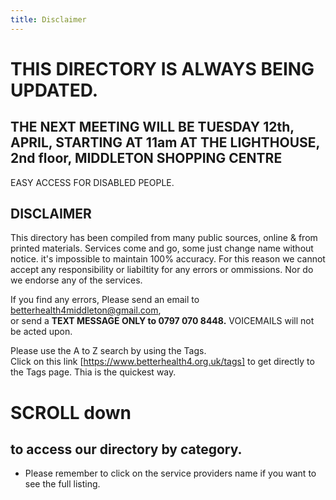 ```yaml
---
title: Disclaimer
---
```

# THIS DIRECTORY IS ALWAYS BEING UPDATED.  
  
## THE NEXT MEETING WILL BE TUESDAY 12th, APRIL, STARTING AT 11am AT THE LIGHTHOUSE, 2nd floor, MIDDLETON SHOPPING CENTRE  
EASY ACCESS FOR DISABLED PEOPLE.

## DISCLAIMER
This directory has been compiled from many public sources, online & from printed materials. Services come and go, some  just change name without notice.  it's impossible to  maintain 100% accuracy.  For this reason we cannot accept any responsibility or liabiltity for any errors or ommissions.  Nor do we endorse any of the services.

If you find any errors, Please send an email to [betterhealth4middleton@gmail.com](mailto:betterhealth4middleton@gmail.com),  
or send a  **TEXT MESSAGE ONLY to 0797 070 8448.**   VOICEMAILS will not be acted upon.

Please use the A to Z search by using the Tags.  
Click on this link  [https://www.betterhealth4.org.uk/tags] to get directly to the Tags page. Thia is the quickest way.

# SCROLL down  
## to access our directory by category.  
- Please remember to click on the service providers name if you want to see the full listing.
